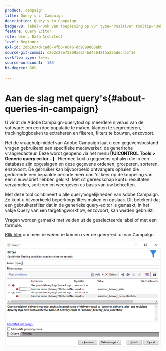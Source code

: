 ```yaml
---
product: campaign
title: Query’s in Campaign
description: Query’s in Campaign
badge-v8: label="Ook van toepassing op v8" type="Positive" tooltip="Ook van toepassing op campagne v8"
feature: Query Editor
role: User, Data Architect
level: Beginner
exl-id: 2db1034d-cad6-4fb0-8646-dd9099080ab0
source-git-commit: c262c27e75869ae2e4bd45642f5a22adec4a5f1e
workflow-type: tm+mt
source-wordcount: '186'
ht-degree: 66%

---
```


# Aan de slag met query&#39;s{#about-queries-in-campaign}



U vindt de Adobe Campaign-querytool op meerdere niveaus van de software: om een doelpopulatie te maken, klanten te segmenteren, trackinglogboeken te extraheren en filteren, filters te bouwen, enzovoort.

Het de vraaghulpmiddel van Adobe Campaign laat u een gegevensbestand vragen gebruikend een specifieke medewerker: de generische vraagredacteur. Deze wordt geopend via het menu **[!UICONTROL Tools > Generic query editor...]** . Hiermee kunt u gegevens ophalen die in een database zijn opgeslagen en deze gegevens ordenen, groeperen, sorteren, enzovoort. De gebruiker kan bijvoorbeeld ontvangers ophalen die gedurende een bepaalde periode meer dan ‘n’ keer op de koppeling van een nieuwsbrief hebben geklikt. Met dit gereedschap kunt u resultaten verzamelen, sorteren en weergeven op basis van uw behoeften.

Met deze tool combineert u alle querymogelijkheden van Adobe Campaign. Zo kunt u bijvoorbeeld beperkingsfilters maken en opslaan. Dit betekent dat een gebruikersfilter dat in de generieke query-editor is gemaakt, in het vakje Query van een targetingworkflow, enzovoort, kan worden gebruikt.

Vragen worden gemaakt met velden uit de geselecteerde tabel of met een formule.

[Klik hier](../../workflow/using/query.md) om meer te weten te komen over de query-editor van Campaign.

![](assets/query_recipients_4.png)
